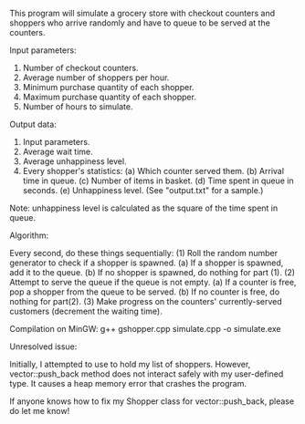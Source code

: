 This program will simulate a grocery store with checkout counters and shoppers who arrive randomly and have to queue to be served at the counters.

Input parameters:

1. Number of checkout counters.
2. Average number of shoppers per hour.
3. Minimum purchase quantity of each shopper.
4. Maximum purchase quantity of each shopper.
5. Number of hours to simulate.

Output data:

1. Input parameters.
2. Average wait time.
3. Average unhappiness level.
4. Every shopper's statistics:
   (a) Which counter served them.
   (b) Arrival time in queue.
   (c) Number of items in basket.
   (d) Time spent in queue in seconds.
   (e) Unhappiness level.
(See "output.txt" for a sample.)

Note: unhappiness level is calculated as the square of the time spent in queue.

Algorithm:

Every second, do these things sequentially:
(1) Roll the random number generator to check if a shopper is spawned.
    (a) If a shopper is spawned, add it to the queue.
	(b) If no shopper is spawned, do nothing for part (1).
(2) Attempt to serve the queue if the queue is not empty.
    (a) If a counter is free, pop a shopper from the queue to be served.
	(b) If no counter is free, do nothing for part(2).
(3) Make progress on the counters' currently-served customers (decrement the waiting time).

Compilation on MinGW: g++ gshopper.cpp simulate.cpp -o simulate.exe


Unresolved issue:

Initially, I attempted to use <vector> to hold my list of shoppers. However, vector::push_back method does not interact safely with my user-defined type. It causes a heap memory error that crashes the program.

If anyone knows how to fix my Shopper class for vector::push_back, please do let me know!
